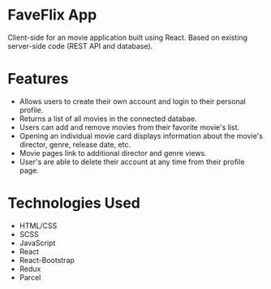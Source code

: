 # FaveFlix App
Client-side for an movie application built using React. Based on existing server-side code (REST API and database). 
# Features
* Allows users to create their own account and login to their personal profile.
* Returns a list of all movies in the connected databae.
* Users can add and remove movies from their favorite movie's list.
* Opening an individual movie card displays information about the movie's director, genre, release date, etc.
* Movie pages link to additional director and genre views.
* User's are able to delete their account at any time from their profile page.
# Technologies Used
* HTML/CSS
* SCSS
* JavaScript
* React
* React-Bootstrap
* Redux
* Parcel